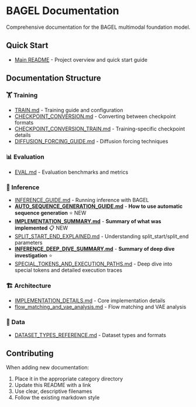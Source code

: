 # BAGEL Documentation

Comprehensive documentation for the BAGEL multimodal foundation model.

## Quick Start

- [Main README](../README.md) - Project overview and quick start guide

## Documentation Structure

### 🏋️ Training
- [TRAIN.md](training/TRAIN.md) - Training guide and configuration
- [CHECKPOINT_CONVERSION.md](training/CHECKPOINT_CONVERSION.md) - Converting between checkpoint formats
- [CHECKPOINT_CONVERSION_TRAIN.md](training/CHECKPOINT_CONVERSION_TRAIN.md) - Training-specific checkpoint details
- [DIFFUSION_FORCING_GUIDE.md](training/DIFFUSION_FORCING_GUIDE.md) - Diffusion forcing techniques

### 📊 Evaluation
- [EVAL.md](evaluation/EVAL.md) - Evaluation benchmarks and metrics

### 🔮 Inference
- [INFERENCE_GUIDE.md](inference/INFERENCE_GUIDE.md) - Running inference with BAGEL
- **[AUTO_SEQUENCE_GENERATION_GUIDE.md](inference/AUTO_SEQUENCE_GENERATION_GUIDE.md)** - **How to use automatic sequence generation** ⭐ NEW
- **[IMPLEMENTATION_SUMMARY.md](inference/IMPLEMENTATION_SUMMARY.md)** - **Summary of what was implemented** 📋 NEW
- [SPLIT_START_END_EXPLAINED.md](inference/SPLIT_START_END_EXPLAINED.md) - Understanding split_start/split_end parameters
- **[INFERENCE_DEEP_DIVE_SUMMARY.md](inference/INFERENCE_DEEP_DIVE_SUMMARY.md)** - **Summary of deep dive investigation** ⭐
- [SPECIAL_TOKENS_AND_EXECUTION_PATHS.md](inference/SPECIAL_TOKENS_AND_EXECUTION_PATHS.md) - Deep dive into special tokens and detailed execution traces

### 🏗️ Architecture
- [IMPLEMENTATION_DETAILS.md](architecture/IMPLEMENTATION_DETAILS.md) - Core implementation details
- [flow_matching_and_vae_analysis.md](architecture/flow_matching_and_vae_analysis.md) - Flow matching and VAE analysis

### 📁 Data
- [DATASET_TYPES_REFERENCE.md](data/DATASET_TYPES_REFERENCE.md) - Dataset types and formats

## Contributing

When adding new documentation:
1. Place it in the appropriate category directory
2. Update this README with a link
3. Use clear, descriptive filenames
4. Follow the existing markdown style
